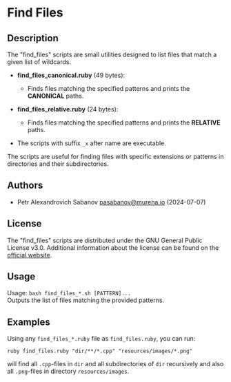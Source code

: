 # Find Files

## Description

The "find_files" scripts are small utilities designed to list files that match a given list of wildcards.

- **find_files_canonical.ruby** (49 bytes):
    - Finds files matching the specified patterns and prints the **CANONICAL** paths.

- **find_files_relative.ruby** (24 bytes):
    - Finds files matching the specified patterns and prints the **RELATIVE** paths.

- The scripts with suffix `_x` after name are executable.

The scripts are useful for finding files with specific extensions or patterns in directories and their subdirectories.

## Authors

- Petr Alexandrovich Sabanov <pasabanov@murena.io> (2024-07-07)

## License

The "find_files" scripts are distributed under the GNU General Public License v3.0. Additional information about the license can be found on the [official website](https://www.gnu.org/licenses/gpl-3.0.html).

## Usage

Usage: `bash find_files_*.sh [PATTERN]...`  
Outputs the list of files matching the provided patterns.

## Examples

Using any `find_files_*.ruby` file as `find_files.ruby`, you can run:

```
ruby find_files.ruby "dir/**/*.cpp" "resources/images/*.png"
```
will find all `.cpp`-files in `dir` and all subdirectories of `dir` recursively and also all `.png`-files in directory `resources/images`.